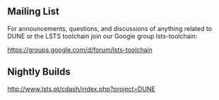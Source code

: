 Mailing List
------------

For announcements, questions, and discussions of anything related to
DUNE or the LSTS toolchain join our Google group lsts-toolchain:

https://groups.google.com/d/forum/lsts-toolchain

Nightly Builds
--------------

http://www.lsts.pt/cdash/index.php?project=DUNE
